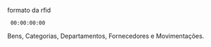 formato da rfid

``` 
 00:00:00:00
```


Bens, Categorias, Departamentos, Fornecedores e Movimentações.